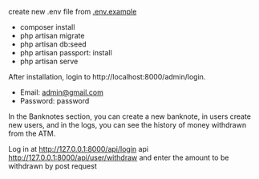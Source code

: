 create new .env file from [.env.example](.env.example)

- composer install
- php artisan migrate
- php artisan db:seed
- php artisan passport: install
- php artisan serve


After installation, login to http://localhost:8000/admin/login.

- Email: admin@gmail.com
- Password: password

In the Banknotes section, you can create a new banknote, in users create new users, and in the logs, you can see the history of money withdrawn from the ATM.

Log in at http://127.0.0.1:8000/api/login api http://127.0.0.1:8000/api/user/withdraw and enter the amount to be withdrawn by post request
